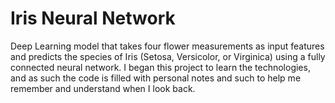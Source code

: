 # Iris Neural Network
Deep Learning model that takes four flower measurements as input features and predicts the species of Iris (Setosa, Versicolor, or Virginica) using a fully connected neural network. I began this project to learn the technologies, and as such the code is filled with personal notes and such to help me remember and understand when I look back.
